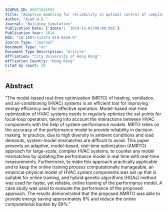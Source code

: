 ```yaml
---
SCOPUS_ID: 85071045581
Title: "Adaptive modeling for reliability in optimal control of complex HVAC systems"
Author: "Asad H.S."
Journal: "Building Simulation"
Publication Date: {'$date': '2019-12-01T00:00:00Z'}
Publication Year: 2019
DOI: "10.1007/s12273-019-0558-9"
Source Type: "Journal"
Document Type: "ar"
Document Type Description: "Article"
Affliation: "City University of Hong Kong"
Affliation Country: "Hong Kong"
Cited by count: 20
---
```


## Abstract
"The model-based real-time optimization (MRTO) of heating, ventilation, and air-conditioning (HVAC) systems is an efficient tool for improving energy efficiency and for effective operation. Model-based real-time optimization of HVAC systems needs to regularly optimize the set points for local-loop operation, taking into account the interactions between HVAC components with the help of system-performance models. MRTO relies on the accuracy of the performance model to provide reliability in decision making. In practice, due to high diversity in ambient conditions and load demands, system-model mismatches are difficult to avoid. This paper presents an adaptive, model-based, real-time optimization (AMRTO) approach for large-scale, complex HVAC systems, to counter any model mismatches by updating the performance model in real time with real-time measurements. Furthermore, to make this approach practically applicable and to keep the online training process computationally manageable, an empirical-physical model of HVAC system components was set up that is suitable for online training, and hybrid genetic algorithms (HGAs) method was used for faster, yet reliable, online training of the performance model. A case study was used to evaluate the performance of the proposed approach. The results demonstrated that the proposed AMRTO was able to provide energy saving approximately 8% and reduce the online computational burden by 99%."
